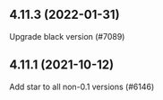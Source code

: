 ## 4.11.3 (2022-01-31)

Upgrade black version (#7089)

## 4.11.1 (2021-10-12)

Add star to all non-0.1 versions (#6146)


